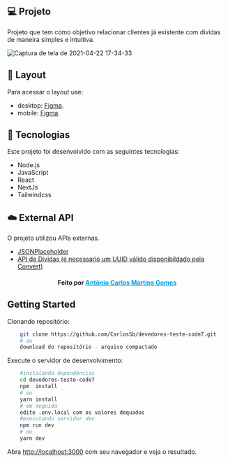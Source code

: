 ## 💻 Projeto

Projeto que tem como objetivo relacionar clientes já existente com dividas de maneira simples e intuitiva.

![Captura de tela de 2021-04-22 17-34-33](https://user-images.githubusercontent.com/7946678/115781725-2322ca00-a391-11eb-9ab7-9c32494fab06.png)

>

## 🔖 Layout

Para acessar o layout use:

- desktop: [Figma](https://www.figma.com/file/8uTMq3yh8eXzlBLS5MxvFh/teste-code7-desktop).
- mobile: [Figma](https://www.figma.com/file/N2FQ5PLdF6aBta7VS93z7j/teste-code7-mobile).

>

## 🚀 Tecnologias

Este projeto foi desenvolvido com as seguintes tecnologias:

- Node.js
- JavaScript
- React
- NextJs
- Tailwindcss

>

## ☁️ External API

O projeto utilizou APIs externas.

- [JSONPlaceholder](https://jsonplaceholder.typicode.com/users)
- [API de Dividas (é necessario um UUID válido disponibildado pela Convert)](https://provadev.xlab.digital/api/v1/divida?uuid=[uuid_valido])

>

> >

<h4 align="center">
    Feito por <a href="https://www.linkedin.com/in/antonio-carlos-martins-1316a9128/" style="color: #00a0df" target="_blank">Antônio Carlos Martins Gomes</a>
</h4>

## Getting Started

Clonando repositório:

```bash
    git clone https://github.com/CarlosSb/devedores-teste-code7.git
    # ou
    download do repositório - arquivo compactado
```

Execute o servidor de desenvolvimento:

```bash
    #instalando dependências
    cd devedores-teste-code7
    npm  install
    # ou
    yarn install
    # em seguida
    edite .env.local com os valores dequados
    #executando servidor dev
    npm run dev
    # ou
    yarn dev
```

Abra [http://localhost:3000](http://localhost:3000) com seu navegador e veja o resultado.
